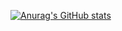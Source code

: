 [![Anurag's GitHub stats](https://github-readme-stats.vercel.app/api?username=MSNDgit)](https://github.com/anuraghazra/github-readme-stats)